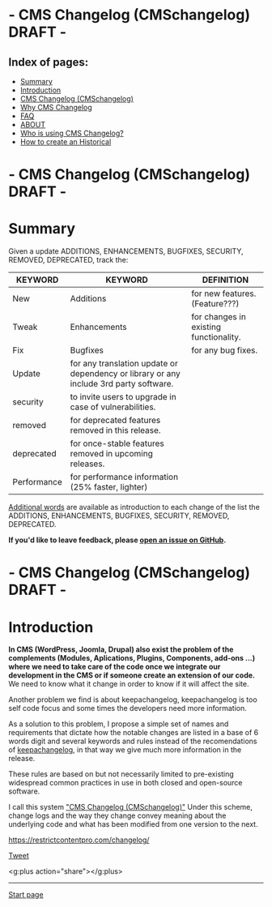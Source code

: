 # - CMS Changelog (CMSchangelog) DRAFT -

Index of pages:
---------------

* [Summary](/README.md#Summary)
* [Introduction](/README.md#Introduction)
* [CMS Changelog (CMSchangelog)](/CHANGELOG.md)
* [Why CMS Changelog](/WHY.md)
* [FAQ](/FAQ.md)
* [ABOUT](/ABOUT.md)
* [Who is using CMS Changelog?](/USERS.md)
* [How to create an Historical](/HISTORICAL.md)


# - CMS Changelog (CMSchangelog) DRAFT -


# <a name="Summary"></a>Summary

Given a update ADDITIONS, ENHANCEMENTS, BUGFIXES, SECURITY, REMOVED, DEPRECATED, track the:

KEYWORD|KEYWORD | DEFINITION
--------|--------|--------
New | Additions| for new features. (Feature???)
Tweak | Enhancements| for changes in existing functionality.
Fix | Bugfixes| for any bug fixes.
 | Update |  for any translation update or dependency or library or any include 3rd party software.
 | security| to invite users to upgrade in case of vulnerabilities.
 | removed| for deprecated features removed in this release.
 | deprecated| for once-stable features removed in upcoming releases.
 | Performance| for performance information (25% faster, lighter)

[Additional words](/CHANGELOG.md) are available as introduction to each change of the list the ADDITIONS, ENHANCEMENTS, BUGFIXES, SECURITY, REMOVED, DEPRECATED.
  
**If you'd like to leave feedback, please [open an issue on GitHub](https://software-development-guidelines.github.io/CMSchangelog/issues).**
  
# - CMS Changelog (CMSchangelog) DRAFT -  

# <a name="Introduction"></a>Introduction
**In CMS (WordPress, Joomla, Drupal) also exist the problem of the complements (Modules, Aplications, Plugins, Components, add-ons ...) where we need to take care of the code once we integrate our development in the CMS or if someone create an extension of our code.** We need to know what it change in order to know if it will affect the site.

Another problem we find is about keepachangelog, keepachangelog is too self code focus and some times the developers need more information.

As a solution to this problem, I propose a simple set of names and requirements that dictate how the notable changes are listed in a base of 6 words digit and several keywords and rules instead of the recomendations of [keepachangelog](http://keepachangelog.com/), in that way we give much more information in the release.

These rules are based on but not necessarily limited to pre-existing widespread common practices in use in both closed and open-source software.


I call this system ["CMS Changelog (CMSchangelog)"](/CHANGELOG.md) Under this scheme, change logs and the way they change convey meaning about the underlying code and what has been modified from one version to the next.


https://restrictcontentpro.com/changelog/

   <a href="https://twitter.com/share" class="twitter-share-button" data-show-count="false">Tweet</a><script async src="//platform.twitter.com/widgets.js" charset="utf-8"></script>
   
   <script src="https://apis.google.com/js/platform.js" async defer></script>
   <g:plus action="share"></g:plus>
 
---



[Start page](./)
